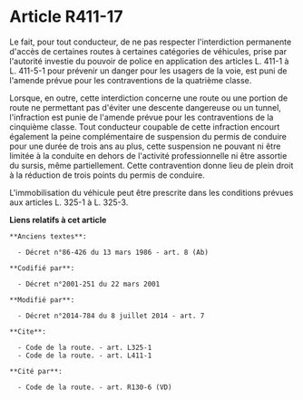 # Article R411-17

Le fait, pour tout conducteur, de ne pas respecter l'interdiction permanente d'accès de certaines routes à certaines
catégories de véhicules, prise par l'autorité investie du pouvoir de police en application des articles L. 411-1 à L. 411-5-1
pour prévenir un danger pour les usagers de la voie, est puni de l'amende prévue pour les contraventions de la quatrième
classe. 

Lorsque, en outre, cette interdiction concerne une route ou une portion de route ne permettant pas d'éviter une descente
dangereuse ou un tunnel, l'infraction est punie de l'amende prévue pour les contraventions de la cinquième classe. Tout
conducteur coupable de cette infraction encourt également la peine complémentaire de suspension du permis de conduire pour
une durée de trois ans au plus, cette suspension ne pouvant ni être limitée à la conduite en dehors de l'activité
professionnelle ni être assortie du sursis, même partiellement. Cette contravention donne lieu de plein droit à la réduction
de trois points du permis de conduire. 

L'immobilisation du véhicule peut être prescrite dans les conditions prévues aux articles L. 325-1 à L. 325-3.

**Liens relatifs à cet article**

	**Anciens textes**:

	  - Décret n°86-426 du 13 mars 1986 - art. 8 (Ab)

	**Codifié par**:

	  - Décret n°2001-251 du 22 mars 2001

	**Modifié par**:

	  - Décret n°2014-784 du 8 juillet 2014 - art. 7

	**Cite**:

	  - Code de la route. - art. L325-1
	  - Code de la route. - art. L411-1

	**Cité par**:

	  - Code de la route. - art. R130-6 (VD)
